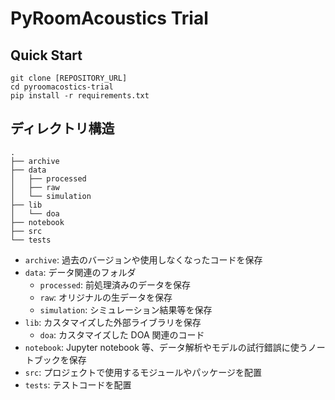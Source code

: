 # PyRoomAcoustics Trial

## Quick Start

```shell
git clone [REPOSITORY_URL]
cd pyroomacostics-trial
pip install -r requirements.txt
```

## ディレクトリ構造

```
.
├── archive
├── data
│   ├── processed
│   ├── raw
│   └── simulation
├── lib
│   └── doa
├── notebook
├── src
└── tests
```

* `archive`: 過去のバージョンや使用しなくなったコードを保存
* `data`: データ関連のフォルダ
  * `processed`: 前処理済みのデータを保存
  * `raw`: オリジナルの生データを保存
  * `simulation`: シミュレーション結果等を保存
* `lib`: カスタマイズした外部ライブラリを保存
  * `doa`: カスタマイズした DOA 関連のコード
* `notebook`: Jupyter notebook 等、データ解析やモデルの試行錯誤に使うノートブックを保存
* `src`: プロジェクトで使用するモジュールやパッケージを配置
* `tests`: テストコードを配置

